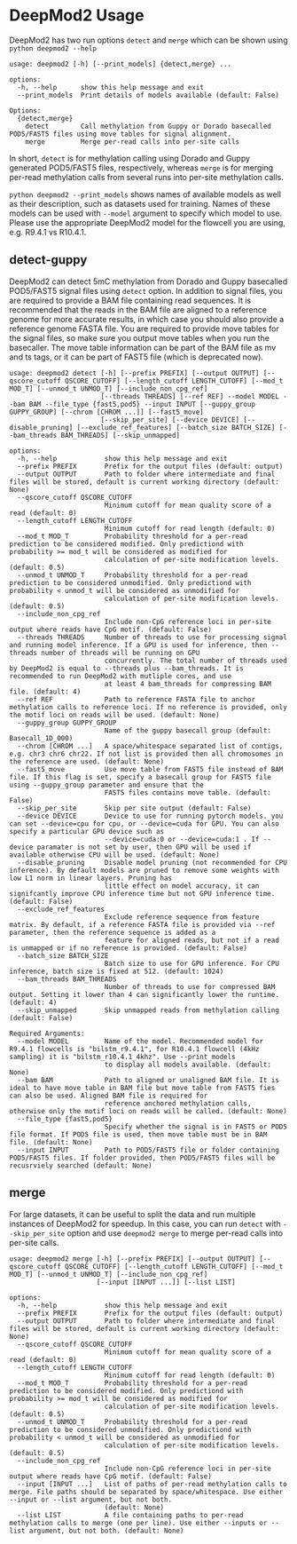 # DeepMod2 Usage


DeepMod2 has two run options `detect` and `merge` which can be shown using `python deepmod2 --help`
```
usage: deepmod2 [-h] [--print_models] {detect,merge} ...

options:
  -h, --help      show this help message and exit
  --print_models  Print details of models available (default: False)

Options:
  {detect,merge}
    detect        Call methylation from Guppy or Dorado basecalled POD5/FAST5 files using move tables for signal alignment.
    merge         Merge per-read calls into per-site calls

```

In short, `detect` is for methylation calling using Dorado and Guppy generated POD5/FAST5 files, respectively, whereas `merge` is for merging per-read methylation calls from several runs into per-site methylation calls.

`python deepmod2 --print_models` shows names of available models as well as their description, such as datasets used for training. Names of these models can be used with `--model` argument to specify which model to use. Please use the appropriate DeepMod2 model for the flowcell you are using, e.g. R9.4.1 vs R10.4.1.

## detect-guppy
DeepMod2 can detect 5mC methylation from Dorado and Guppy basecalled POD5/FAST5 signal files using `detect` option. In addition to signal files, you are required to provide a BAM file containing read sequences. It is recommended that the reads in the BAM file are aligned to a reference genome for more accurate results, in which case you should also provide a reference genome FASTA file. You are required to provide move tables for the signal files, so make sure you output move tables when you run the basecaller. The move table information can be part of the BAM file as mv and ts tags, or it can be part of FAST5 file (which is deprecated now).

```
usage: deepmod2 detect [-h] [--prefix PREFIX] [--output OUTPUT] [--qscore_cutoff QSCORE_CUTOFF] [--length_cutoff LENGTH_CUTOFF] [--mod_t MOD_T] [--unmod_t UNMOD_T] [--include_non_cpg_ref]
                       [--threads THREADS] [--ref REF] --model MODEL --bam BAM --file_type {fast5,pod5} --input INPUT [--guppy_group GUPPY_GROUP] [--chrom [CHROM ...]] [--fast5_move]
                       [--skip_per_site] [--device DEVICE] [--disable_pruning] [--exclude_ref_features] [--batch_size BATCH_SIZE] [--bam_threads BAM_THREADS] [--skip_unmapped]

options:
  -h, --help            show this help message and exit
  --prefix PREFIX       Prefix for the output files (default: output)
  --output OUTPUT       Path to folder where intermediate and final files will be stored, default is current working directory (default: None)
  --qscore_cutoff QSCORE_CUTOFF
                        Minimum cutoff for mean quality score of a read (default: 0)
  --length_cutoff LENGTH_CUTOFF
                        Minimum cutoff for read length (default: 0)
  --mod_t MOD_T         Probability threshold for a per-read prediction to be considered modified. Only predictiond with probability >= mod_t will be considered as modified for
                        calculation of per-site modification levels. (default: 0.5)
  --unmod_t UNMOD_T     Probability threshold for a per-read prediction to be considered unmodified. Only predictiond with probability < unmod_t will be considered as unmodified for
                        calculation of per-site modification levels. (default: 0.5)
  --include_non_cpg_ref
                        Include non-CpG reference loci in per-site output where reads have CpG motif. (default: False)
  --threads THREADS     Number of threads to use for processing signal and running model inference. If a GPU is used for inference, then --threads number of threads will be running on GPU
                        concurrently. The total number of threads used by DeepMod2 is equal to --threads plus --bam_threads. It is recommended to run DeepMod2 with mutliple cores, and use
                        at least 4 bam_threads for compressing BAM file. (default: 4)
  --ref REF             Path to reference FASTA file to anchor methylation calls to reference loci. If no reference is provided, only the motif loci on reads will be used. (default: None)
  --guppy_group GUPPY_GROUP
                        Name of the guppy basecall group (default: Basecall_1D_000)
  --chrom [CHROM ...]   A space/whitespace separated list of contigs, e.g. chr3 chr6 chr22. If not list is provided then all chromosomes in the reference are used. (default: None)
  --fast5_move          Use move table from FAST5 file instead of BAM file. If this flag is set, specify a basecall group for FAST5 file using --guppy_group parameter and ensure that the
                        FAST5 files contains move table. (default: False)
  --skip_per_site       Skip per site output (default: False)
  --device DEVICE       Device to use for running pytorch models. you can set --device=cpu for cpu, or --device=cuda for GPU. You can also specify a particular GPU device such as
                        --device=cuda:0 or --device=cuda:1 . If --device paramater is not set by user, then GPU will be used if available otherwise CPU will be used. (default: None)
  --disable_pruning     Disable model pruning (not recommended for CPU inference). By default models are pruned to remove some weights with low L1 norm in linear layers. Pruning has
                        little effect on model accuracy, it can signifcantly improve CPU inference time but not GPU inference time. (default: False)
  --exclude_ref_features
                        Exclude reference sequence from feature matrix. By default, if a reference FASTA file is provided via --ref parameter, then the reference sequence is added as a
                        feature for aligned reads, but not if a read is unmapped or if no reference is provided. (default: False)
  --batch_size BATCH_SIZE
                        Batch size to use for GPU inference. For CPU inference, batch size is fixed at 512. (default: 1024)
  --bam_threads BAM_THREADS
                        Number of threads to use for compressed BAM output. Setting it lower than 4 can significantly lower the runtime. (default: 4)
  --skip_unmapped       Skip unmapped reads from methylation calling (default: False)

Required Arguments:
  --model MODEL         Name of the model. Recommended model for R9.4.1 flowcells is "bilstm_r9.4.1", for R10.4.1 flowcell (4kHz sampling) it is "bilstm_r10.4.1_4khz". Use --print_models
                        to display all models available. (default: None)
  --bam BAM             Path to aligned or unaligned BAM file. It is ideal to have move table in BAM file but move table from FAST5 fies can also be used. Aligned BAM file is required for
                        reference anchored methylation calls, otherwise only the motif loci on reads will be called. (default: None)
  --file_type {fast5,pod5}
                        Specify whether the signal is in FAST5 or POD5 file format. If POD5 file is used, then move table must be in BAM file. (default: None)
  --input INPUT         Path to POD5/FAST5 file or folder containing POD5/FAST5 files. If folder provided, then POD5/FAST5 files will be recusrviely searched (default: None)

```

## merge
For large datasets, it can be useful to split the data and run multiple instances of DeepMod2 for speedup. In this case, you can run `detect` with `--skip_per_site` option and use `deepmod2 merge` to merge per-read calls into per-site calls.

```
usage: deepmod2 merge [-h] [--prefix PREFIX] [--output OUTPUT] [--qscore_cutoff QSCORE_CUTOFF] [--length_cutoff LENGTH_CUTOFF] [--mod_t MOD_T] [--unmod_t UNMOD_T] [--include_non_cpg_ref]
                      [--input [INPUT ...]] [--list LIST]

options:
  -h, --help            show this help message and exit
  --prefix PREFIX       Prefix for the output files (default: output)
  --output OUTPUT       Path to folder where intermediate and final files will be stored, default is current working directory (default: None)
  --qscore_cutoff QSCORE_CUTOFF
                        Minimum cutoff for mean quality score of a read (default: 0)
  --length_cutoff LENGTH_CUTOFF
                        Minimum cutoff for read length (default: 0)
  --mod_t MOD_T         Probability threshold for a per-read prediction to be considered modified. Only predictiond with probability >= mod_t will be considered as modified for
                        calculation of per-site modification levels. (default: 0.5)
  --unmod_t UNMOD_T     Probability threshold for a per-read prediction to be considered unmodified. Only predictiond with probability < unmod_t will be considered as unmodified for
                        calculation of per-site modification levels. (default: 0.5)
  --include_non_cpg_ref
                        Include non-CpG reference loci in per-site output where reads have CpG motif. (default: False)
  --input [INPUT ...]   List of paths of per-read methylation calls to merge. File paths should be separated by space/whitespace. Use either --input or --list argument, but not both.
                        (default: None)
  --list LIST           A file containing paths to per-read methylation calls to merge (one per line). Use either --inputs or --list argument, but not both. (default: None)
```